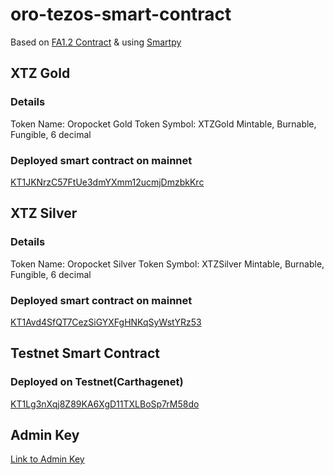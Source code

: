 ﻿# oro-tezos-smart-contract

Based on [FA1.2 Contract](https://gitlab.com/tzip/tzip/-/blob/master/proposals/tzip-7/tzip-7.md) & using [Smartpy](https://smartpy.io/)

## XTZ Gold
### Details
Token Name: Oropocket Gold
Token Symbol: XTZGold
Mintable, Burnable, Fungible, 6 decimal

### Deployed smart contract on mainnet 
[KT1JKNrzC57FtUe3dmYXmm12ucmjDmzbkKrc](https://tzstats.com/KT1JKNrzC57FtUe3dmYXmm12ucmjDmzbkKrc)

## XTZ Silver
### Details
Token Name: Oropocket Silver
Token Symbol: XTZSilver
Mintable, Burnable, Fungible, 6 decimal

### Deployed smart contract on mainnet 
[KT1Avd4SfQT7CezSiGYXFgHNKqSyWstYRz53](https://tzstats.com/KT1Avd4SfQT7CezSiGYXFgHNKqSyWstYRz53)

## Testnet Smart Contract
### Deployed on Testnet(Carthagenet)
[KT1Lg3nXqj8Z89KA6XgD11TXLBoSp7rM58do](https://carthagenet.tzstats.com/KT1Lg3nXqj8Z89KA6XgD11TXLBoSp7rM58do)

## Admin Key
[Link to Admin Key](https://github.com/themohitmadan/oro-tezos-smart-contract/blob/master/tz1UwmnCHSSw7hzzgcXptZdhrkkTNmWgoSA9.json)


